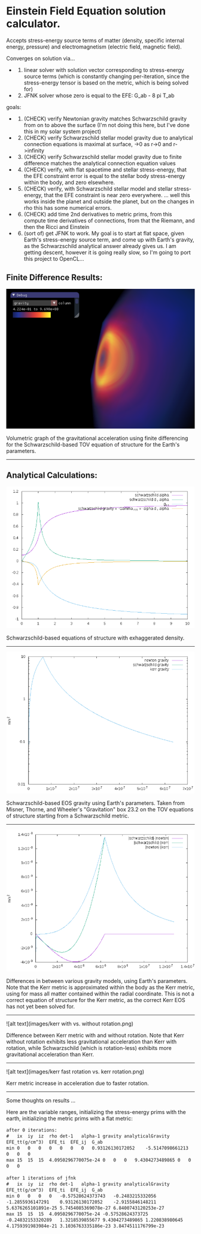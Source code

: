 # Einstein Field Equation solution calculator.

Accepts stress-energy source terms of matter (density, specific internal energy, pressure) and electromagnetism (electric field, magnetic field).

Converges on solution via...
* 1. linear solver with solution vector corresponding to stress-energy source terms (which is constantly changing per-iteration, since the stress-energy tensor is based on the metric, which is being solved for)
* 2. JFNK solver whose zero is equal to the EFE: G_ab - 8 pi T_ab

goals:
* 1. (CHECK) verify Newtonian gravity matches Schwarzschild gravity from on to above the surface (I'm not doing this here, but I've done this in my solar system project)
* 2. (CHECK) verify Schwarzschild stellar model gravity due to analytical connection equations is maximal at surface, ->0 as r->0 and r->infinity
* 3. (CHECK) verify Schwarzschild stellar model gravity due to finite difference matches the analytical connection equation values
* 4. (CHECK) verify, with flat spacetime and stellar stress-energy, that the EFE constraint error is equal to the stellar body stress-energy within the body, and zero elsewhere.
* 5. (CHECK) verify, with Schwarzschild stellar model and stellar stress-energy, that the EFE constraint is near zero everywhere. ... well this works inside the planet and outside the planet, but on the changes in rho this has some numerical errors.
* 6. (CHECK) add time 2nd derivatives to metric prims, from this compute time derivatives of connections, from that the Riemann, and then the Ricci and Einstein
* 6. (sort of) get JFNK to work.
	My goal is to start at flat space, given Earth's stress-energy source term, and come up with Earth's gravity, as the Schwarzschild analytical answer already gives us.
	I am getting descent, however it is going really slow, so I'm going to port this project to OpenCL...

## Finite Difference Results:

![alt text](images/pic1.png)

Volumetric graph of the gravitational acceleration using finite differencing for the Schwarzschild-based TOV equation of structure for the Earth's parameters.

---

## Analytical Calculations:

![alt text](images/schwarzschild_eos.png)

Schwarzschild-based equations of structure with exhaggerated density.

---

![alt text](images/schwarzschild_gravity.png)

Schwarzschild-based EOS gravity using Earth's parameters.
Taken from Misner, Thorne, and Wheeler's "Gravitation" box 23.2 on the TOV equations of structure starting from a Schwarzschild metric. 

---

![alt text](images/gravity_differences.png)

Differences in between various gravity models, using Earth's parameters.
Note that the Kerr metric is approximated within the body as the Kerr metric, using for mass all matter contained within the radial coordinate.
This is not a correct equation of structure for the Kerr metric, as the correct Kerr EOS has not yet been solved for.

---

![alt text](images/kerr with vs. without rotation.png)

Difference between Kerr metric with and without rotation.
Note that Kerr without rotation exhibits less gravitational acceleration than Kerr with rotation, while Schwarzschild (which is rotation-less) exhibits more gravitational acceleration than Kerr. 

---

![alt text](images/kerr fast rotation vs. kerr rotation.png)

Kerr metric increase in acceleration due to faster rotation.



---

Some thoughts on results ...

Here are the variable ranges, initializing the stress-energy prims with the earth, initializing the metric prims with a flat metric:

```
after 0 iterations:
#	ix	iy	iz	rho	det-1	alpha-1	gravity	analyticalGravity	EFE_tt(g/cm^3)	EFE_ti	EFE_ij	G_ab
min	0	0	0	0	0	0	0	0.93126130172052	-5.5147098661213	0	0	0
max	15	15	15	4.0950296770075e-24	0	0	0	9.4304273489865	0	0	0	0

after 1 iterations of jfnk
#	ix	iy	iz	rho	det-1	alpha-1	gravity	analyticalGravity	EFE_tt(g/cm^3)	EFE_ti	EFE_ij	G_ab
min	0	0	0	0	-0.57528624373743	-0.2483215332056	-1.2855936147291	0.93126130172052	-2.9155846148211	5.6376265101891e-25	5.7454085369078e-27	6.8400743120253e-27
max	15	15	15	4.0950296770075e-24	-0.57528624373725	-0.24832153320289	1.3218539855677	9.4304273489865	1.220838980645	4.1759391983984e-21	3.1036763335186e-23	3.8474511176799e-23
```
